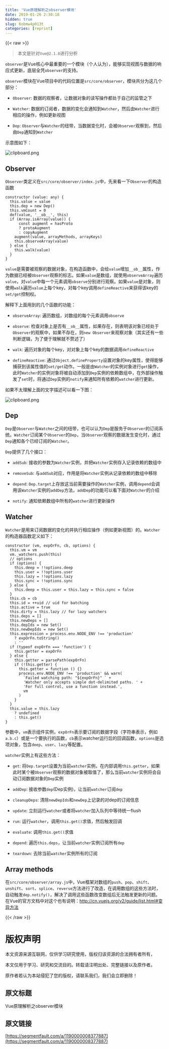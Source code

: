 ```yaml
---
title: 'Vue原理解析之observer模块' 
date: 2019-01-26 2:30:18
hidden: true
slug: 6obmw4p013t
categories: [reprint]
---
```


{{< raw >}}

                    
<blockquote><p>本文是针对<code>Vue@2.1.8</code>进行分析</p></blockquote>
<p><code>observer</code>是Vue核心中最重要的一个模块（个人认为），能够实现视图与数据的响应式更新，底层全凭<code>observer</code>的支持。</p>
<p><code>observer</code>模块在Vue项目中的代码位置是<code>src/core/observer</code>，模块共分为这几个部分：</p>
<ul>
<li><p><code>Observer</code>: 数据的观察者，让数据对象的读写操作都处于自己的监管之下</p></li>
<li><p><code>Watcher</code>: 数据的订阅者，数据的变化会通知到<code>Watcher</code>，然后由<code>Watcher</code>进行相应的操作，例如更新视图</p></li>
<li><p><code>Dep</code>: <code>Observer</code>与<code>Watcher</code>的纽带，当数据变化时，会被<code>Observer</code>观察到，然后由<code>Dep</code>通知到<code>Watcher</code></p></li>
</ul>
<p>示意图如下：</p>
<p><span class="img-wrap"><img data-src="/img/bVJiAp?w=651&amp;h=327" src="https://static.alili.tech/img/bVJiAp?w=651&amp;h=327" alt="clipboard.png" title="clipboard.png" style="cursor: pointer; display: inline;"></span></p>
<h2 id="articleHeader0">Observer</h2>
<p><code>Observer</code>类定义在<code>src/core/observer/index.js</code>中，先来看一下<code>Observer</code>的构造函数</p>
<div class="widget-codetool" style="display:none;">
      <div class="widget-codetool--inner">
      <span class="selectCode code-tool" data-toggle="tooltip" data-placement="top" title="" data-original-title="全选"></span>
      <span type="button" class="copyCode code-tool" data-toggle="tooltip" data-placement="top" data-clipboard-text="constructor (value: any) {
  this.value = value
  this.dep = new Dep()
  this.vmCount = 0
  def(value, '__ob__', this)
  if (Array.isArray(value)) {
      const augment = hasProto
      ? protoAugment
      : copyAugment
    augment(value, arrayMethods, arrayKeys)
    this.observeArray(value)
  } else {
    this.walk(value)
  }
}" title="" data-original-title="复制"></span>
      <span type="button" class="saveToNote code-tool" data-toggle="tooltip" data-placement="top" title="" data-original-title="放进笔记"></span>
      </div>
      </div><pre class="hljs cs"><code>constructor (<span class="hljs-keyword">value</span>: any) {
  <span class="hljs-keyword">this</span>.<span class="hljs-keyword">value</span> = <span class="hljs-keyword">value</span>
  <span class="hljs-keyword">this</span>.dep = <span class="hljs-keyword">new</span> Dep()
  <span class="hljs-keyword">this</span>.vmCount = <span class="hljs-number">0</span>
  def(<span class="hljs-keyword">value</span>, <span class="hljs-string">'__ob__'</span>, <span class="hljs-keyword">this</span>)
  <span class="hljs-keyword">if</span> (Array.isArray(<span class="hljs-keyword">value</span>)) {
      <span class="hljs-keyword">const</span> augment = hasProto
      ? protoAugment
      : <span class="hljs-function">copyAugment
    <span class="hljs-title">augment</span>(<span class="hljs-params"><span class="hljs-keyword">value</span>, arrayMethods, arrayKeys</span>)
    <span class="hljs-keyword">this</span>.<span class="hljs-title">observeArray</span>(<span class="hljs-params"><span class="hljs-keyword">value</span></span>)
  } <span class="hljs-keyword">else</span> </span>{
    <span class="hljs-keyword">this</span>.walk(<span class="hljs-keyword">value</span>)
  }
}</code></pre>
<p><code>value</code>是需要被观察的数据对象，在构造函数中，会给<code>value</code>增加<code>__ob__</code>属性，作为数据已经被<code>Observer</code>观察的标志。如果<code>value</code>是数组，就使用<code>observeArray</code>遍历<code>value</code>，对<code>value</code>中每一个元素调用<code>observe</code>分别进行观察。如果<code>value</code>是对象，则使用<code>walk</code>遍历<code>value</code>上每个key，对每个key调用<code>defineReactive</code>来获得该key的<code>set/get</code>控制权。</p>
<p>解释下上面用到的几个函数的功能：</p>
<ul>
<li><p><code>observeArray</code>: 遍历数组，对数组的每个元素调用<code>observe</code></p></li>
<li><p><code>observe</code>: 检查对象上是否有<code>__ob__</code>属性，如果存在，则表明该对象已经处于<code>Observer</code>的观察中，如果不存在，则<code>new Observer</code>来观察对象（其实还有一些判断逻辑，为了便于理解就不赘述了）</p></li>
<li><p><code>walk</code>: 遍历对象的每个key，对对象上每个key的数据调用<code>defineReactive</code></p></li>
<li><p><code>defineReactive</code>: 通过<code>Object.defineProperty</code>设置对象的key属性，使得能够捕获到该属性值的<code>set/get</code>动作。一般是由<code>Watcher</code>的实例对象进行<code>get</code>操作，此时<code>Watcher</code>的实例对象将被自动添加到<code>Dep</code>实例的依赖数组中，在外部操作触发了<code>set</code>时，将通过<code>Dep</code>实例的<code>notify</code>来通知所有依赖的<code>watcher</code>进行更新。</p></li>
</ul>
<p>如果不太理解上面的文字描述可以看一下图：</p>
<p><span class="img-wrap"><img data-src="/img/bVJiJC?w=844&amp;h=337" src="https://static.alili.tech/img/bVJiJC?w=844&amp;h=337" alt="clipboard.png" title="clipboard.png" style="cursor: pointer; display: inline;"></span></p>
<h2 id="articleHeader1">Dep</h2>
<p><code>Dep</code>是<code>Observer</code>与<code>Watcher</code>之间的纽带，也可以认为<code>Dep</code>是服务于<code>Observer</code>的订阅系统。<code>Watcher</code>订阅某个<code>Observer</code>的<code>Dep</code>，当<code>Observer</code>观察的数据发生变化时，通过<code>Dep</code>通知各个已经订阅的<code>Watcher</code>。</p>
<p><code>Dep</code>提供了几个接口：</p>
<ul>
<li><p><code>addSub</code>: 接收的参数为<code>Watcher</code>实例，并把<code>Watcher</code>实例存入记录依赖的数组中</p></li>
<li><p><code>removeSub</code>: 与<code>addSub</code>对应，作用是将<code>Watcher</code>实例从记录依赖的数组中移除</p></li>
<li><p><code>depend</code>: <code>Dep.target</code>上存放这当前需要操作的<code>Watcher</code>实例，调用<code>depend</code>会调用该<code>Watcher</code>实例的<code>addDep</code>方法，<code>addDep</code>的功能可以看下面对<code>Watcher</code>的介绍</p></li>
<li><p><code>notify</code>: 通知依赖数组中所有的<code>watcher</code>进行更新操作</p></li>
</ul>
<h2 id="articleHeader2">Watcher</h2>
<p><code>Watcher</code>是用来订阅数据的变化的并执行相应操作（例如更新视图）的。<code>Watcher</code>的构造器函数定义如下：</p>
<div class="widget-codetool" style="display:none;">
      <div class="widget-codetool--inner">
      <span class="selectCode code-tool" data-toggle="tooltip" data-placement="top" title="" data-original-title="全选"></span>
      <span type="button" class="copyCode code-tool" data-toggle="tooltip" data-placement="top" data-clipboard-text="constructor (vm, expOrFn, cb, options) {
  this.vm = vm
  vm._watchers.push(this)
  // options
  if (options) {
    this.deep = !!options.deep
    this.user = !!options.user
    this.lazy = !!options.lazy
    this.sync = !!options.sync
  } else {
    this.deep = this.user = this.lazy = this.sync = false
  }
  this.cb = cb
  this.id = ++uid // uid for batching
  this.active = true
  this.dirty = this.lazy // for lazy watchers
  this.deps = []
  this.newDeps = []
  this.depIds = new Set()
  this.newDepIds = new Set()
  this.expression = process.env.NODE_ENV !== 'production'
    ? expOrFn.toString()
    : ''
  if (typeof expOrFn === 'function') {
    this.getter = expOrFn
  } else {
    this.getter = parsePath(expOrFn)
    if (!this.getter) {
      this.getter = function () {}
      process.env.NODE_ENV !== 'production' &amp;&amp; warn(
        `Failed watching path: &quot;${expOrFn}&quot; ` +
        'Watcher only accepts simple dot-delimited paths. ' +
        'For full control, use a function instead.',
        vm
      )
    }
  }
  this.value = this.lazy
    ? undefined
    : this.get()
}" title="" data-original-title="复制"></span>
      <span type="button" class="saveToNote code-tool" data-toggle="tooltip" data-placement="top" title="" data-original-title="放进笔记"></span>
      </div>
      </div><pre class="hljs kotlin"><code><span class="hljs-keyword">constructor</span> (vm, expOrFn, cb, options) {
  <span class="hljs-keyword">this</span>.vm = vm
  vm._watchers.push(<span class="hljs-keyword">this</span>)
  <span class="hljs-comment">// options</span>
  <span class="hljs-keyword">if</span> (options) {
    <span class="hljs-keyword">this</span>.deep = !!options.deep
    <span class="hljs-keyword">this</span>.user = !!options.user
    <span class="hljs-keyword">this</span>.lazy = !!options.lazy
    <span class="hljs-keyword">this</span>.sync = !!options.sync
  } <span class="hljs-keyword">else</span> {
    <span class="hljs-keyword">this</span>.deep = <span class="hljs-keyword">this</span>.user = <span class="hljs-keyword">this</span>.lazy = <span class="hljs-keyword">this</span>.sync = <span class="hljs-literal">false</span>
  }
  <span class="hljs-keyword">this</span>.cb = cb
  <span class="hljs-keyword">this</span>.id = ++uid <span class="hljs-comment">// uid for batching</span>
  <span class="hljs-keyword">this</span>.active = <span class="hljs-literal">true</span>
  <span class="hljs-keyword">this</span>.dirty = <span class="hljs-keyword">this</span>.lazy <span class="hljs-comment">// for lazy watchers</span>
  <span class="hljs-keyword">this</span>.deps = []
  <span class="hljs-keyword">this</span>.newDeps = []
  <span class="hljs-keyword">this</span>.depIds = new Set()
  <span class="hljs-keyword">this</span>.newDepIds = new Set()
  <span class="hljs-keyword">this</span>.expression = process.env.NODE_ENV !== <span class="hljs-string">'production'</span>
    ? expOrFn.toString()
    : <span class="hljs-string">''</span>
  <span class="hljs-keyword">if</span> (typeof expOrFn === <span class="hljs-string">'function'</span>) {
    <span class="hljs-keyword">this</span>.getter = expOrFn
  } <span class="hljs-keyword">else</span> {
    <span class="hljs-keyword">this</span>.getter = parsePath(expOrFn)
    <span class="hljs-keyword">if</span> (!<span class="hljs-keyword">this</span>.getter) {
      <span class="hljs-keyword">this</span>.getter = function () {}
      process.env.NODE_ENV !== <span class="hljs-string">'production'</span> &amp;&amp; warn(
        `Failed watching path: <span class="hljs-string">"<span class="hljs-subst">${expOrFn}</span>"</span> ` +
        <span class="hljs-string">'Watcher only accepts simple dot-delimited paths. '</span> +
        <span class="hljs-string">'For full control, use a function instead.'</span>,
        vm
      )
    }
  }
  <span class="hljs-keyword">this</span>.value = <span class="hljs-keyword">this</span>.lazy
    ? undefined
    : <span class="hljs-keyword">this</span>.<span class="hljs-keyword">get</span>()
}</code></pre>
<p>参数中，<code>vm</code>表示组件实例，<code>expOrFn</code>表示要订阅的数据字段（字符串表示，例如<code>a.b.c</code>）或是一个要执行的函数，<code>cb</code>表示watcher运行后的回调函数，<code>options</code>是选项对象，包含<code>deep</code>、<code>user</code>、<code>lazy</code>等配置。</p>
<p><code>watcher</code>实例上有这些方法：</p>
<ul>
<li><p><code>get</code>: 将<code>Dep.target</code>设置为当前<code>watcher</code>实例，在内部调用<code>this.getter</code>，如果此时某个被<code>Observer</code>观察的数据对象被取值了，那么当前<code>watcher</code>实例将会自动订阅数据对象的<code>Dep</code>实例</p></li>
<li><p><code>addDep</code>: 接收参数<code>dep</code>(Dep实例)，让当前<code>watcher</code>订阅<code>dep</code></p></li>
<li><p><code>cleanupDeps</code>: 清除<code>newDepIds</code>和<code>newDep</code>上记录的对dep的订阅信息</p></li>
<li><p><code>update</code>: 立刻运行<code>watcher</code>或者将<code>watcher</code>加入队列中等待统一flush</p></li>
<li><p><code>run</code>: 运行<code>watcher</code>，调用<code>this.get()</code>求值，然后触发回调</p></li>
<li><p><code>evaluate</code>: 调用<code>this.get()</code>求值</p></li>
<li><p><code>depend</code>: 遍历<code>this.deps</code>，让当前<code>watcher</code>实例订阅所有<code>dep</code></p></li>
<li><p><code>teardown</code>: 去除当前<code>watcher</code>实例所有的订阅</p></li>
</ul>
<h2 id="articleHeader3">Array methods</h2>
<p>在<code>src/core/observer/array.js</code>中，Vue框架对数组的<code>push</code>、<code>pop</code>、<code>shift</code>、<code>unshift</code>、<code>sort</code>、<code>splice</code>、<code>reverse</code>方法进行了改造，在调用数组的这些方法时，自动触发<code>dep.notify()</code>，解决了调用这些函数改变数组后无法触发更新的问题。在Vue的官方文档中对这个也有说明：<a href="http://cn.vuejs.org/v2/guide/list.html#" rel="nofollow noreferrer" target="_blank">http://cn.vuejs.org/v2/guide/list.html#变异方法</a></p>

                
{{< /raw >}}

# 版权声明
本文资源来源互联网，仅供学习研究使用，版权归该资源的合法拥有者所有，

本文仅用于学习、研究和交流目的。转载请注明出处、完整链接以及原作者。

原作者若认为本站侵犯了您的版权，请联系我们，我们会立即删除！

## 原文标题
Vue原理解析之observer模块

## 原文链接
[https://segmentfault.com/a/1190000008377887](https://segmentfault.com/a/1190000008377887)

